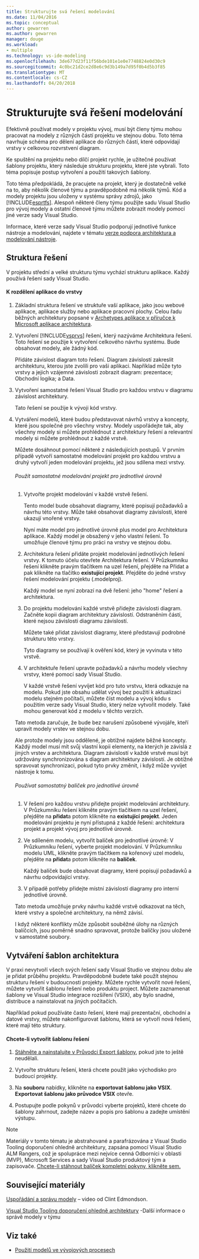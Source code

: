 ```yaml
---
title: Strukturujte svá řešení modelování
ms.date: 11/04/2016
ms.topic: conceptual
author: gewarren
ms.author: gewarren
manager: douge
ms.workload:
- multiple
ms.technology: vs-ide-modeling
ms.openlocfilehash: 3de677d23f11f56bde101e1e0e7748824e0d30c9
ms.sourcegitcommit: 4c0bc21d2ce2d8e6c9d3b149a7d95f0b4d5b3f85
ms.translationtype: MT
ms.contentlocale: cs-CZ
ms.lasthandoff: 04/20/2018
---
```

# <a name="structure-your-modeling-solution"></a>Strukturujte svá řešení modelování
Efektivně používat modely v projektu vývoj, musí být členy týmu mohou pracovat na modely z různých částí projektu ve stejnou dobu. Toto téma navrhuje schéma pro dělení aplikace do různých částí, které odpovídají vrstvy v celkovou rozvrstvení diagram.

 Ke spuštění na projektu nebo dílčí projekt rychle, je užitečné používat šablony projektu, který následuje strukturu projektu, které jste vybrali. Toto téma popisuje postup vytvoření a použití takových šablony.

 Toto téma předpokládá, že pracujete na projekt, který je dostatečně velké na to, aby několik členové týmu a pravděpodobně má několik týmů. Kód a modely projektu jsou uloženy v systému správy zdrojů, jako [!INCLUDE[esprtfs](../code-quality/includes/esprtfs_md.md)]. Alespoň některé členy týmu použijte sadu Visual Studio pro vývoj modely a ostatní členové týmu můžete zobrazit modely pomocí jiné verze sady Visual Studio.

 Informace, které verze sady Visual Studio podporují jednotlivé funkce nástroje a modelování, najdete v tématu [verze podpora architektura a modelování nástroje](../modeling/what-s-new-for-design-in-visual-studio.md#VersionSupport).

## <a name="solution-structure"></a>Struktura řešení
 V projektu střední a velké strukturu týmu vychází strukturu aplikace. Každý používá řešení sady Visual Studio.

#### <a name="to-divide-an-application-into-layers"></a>K rozdělení aplikace do vrstvy

1.  Základní struktura řešení ve struktuře vaší aplikace, jako jsou webové aplikace, aplikace služby nebo aplikace pracovní plochy. Celou řadu běžných architektury popsané v [Archetypes aplikace v příručce k Microsoft aplikace architektura](http://go.microsoft.com/fwlink/?LinkId=196681).

2.  Vytvoření [!INCLUDE[vsprvs](../code-quality/includes/vsprvs_md.md)] řešení, který nazýváme Architektura řešení. Toto řešení se použije k vytvoření celkového návrhu systému. Bude obsahovat modely, ale žádný kód.

     Přidáte závislost diagram toto řešení. Diagram závislostí zakreslit architekturu, kterou jste zvolili pro vaši aplikaci. Například může tyto vrstvy a jejich vzájemné závislosti zobrazit diagram: prezentace; Obchodní logika; a Data.

4.  Vytvoření samostatné řešení Visual Studio pro každou vrstvu v diagramu závislost architektury.

     Tato řešení se použije k vývoji kód vrstvy.

5.  Vytváření modelů, které budou představovat návrhů vrstvy a koncepty, které jsou společné pro všechny vrstvy. Modely uspořádejte tak, aby všechny modely si můžete prohlédnout z architektury řešení a relevantní modely si můžete prohlédnout z každé vrstvě.

     Můžete dosáhnout pomocí některé z následujících postupů. V prvním případě vytvoří samostatné modelování projekt pro každou vrstvu a druhý vytvoří jeden modelování projektu, jež jsou sdílena mezi vrstvy.

    ###### <a name="to-use-a-separate-modeling-project-for-each-layer"></a>Použít samostatné modelování projekt pro jednotlivé úrovně

    1.  Vytvořte projekt modelování v každé vrstvě řešení.

         Tento model bude obsahovat diagramy, které popisují požadavků a návrhu této vrstvy. Může také obsahovat diagramy závislosti, které ukazují vnořené vrstvy.

         Nyní máte model pro jednotlivé úrovně plus model pro Architektura aplikace. Každý model je obsažený v jeho vlastní řešení. To umožňuje členové týmu pro práci na vrstvy ve stejnou dobu.

    2.  Architektura řešení přidáte projekt modelování jednotlivých řešení vrstvy. K tomuto účelu otevřete Architektura řešení. V Průzkumníku řešení klikněte pravým tlačítkem na uzel řešení, přejděte na Přidat a pak klikněte na tlačítko **existující projekt**. Přejděte do jedné vrstvy řešení modelování projektu (.modelproj).

         Každý model se nyní zobrazí na dvě řešení: jeho "home" řešení a architektura.

    3.  Do projektu modelování každé vrstvě přidejte závislosti diagram. Začněte kopii diagram architektury závislostí. Odstraněním částí, které nejsou závislosti diagramu závislostí.

         Můžete také přidat závislost diagramy, které představují podrobné strukturu této vrstvy.

         Tyto diagramy se používají k ověření kód, který je vyvinuta v této vrstvě.

    4.  V architektuře řešení upravte požadavků a návrhu modely všechny vrstvy, které pomocí sady Visual Studio.

         V každé vrstvě řešení vyvíjet kód pro tuto vrstvu, která odkazuje na modelu. Pokud jste obsahu udělat vývoj bez použití k aktualizaci modelu stejném počítači, můžete číst modelu a vývoj kódu s použitím verze sady Visual Studio, který nelze vytvořit modely. Také mohou generovat kód z modelu v těchto verzích.

     Tato metoda zaručuje, že bude bez narušení způsobené vývojáře, kteří upravit modely vrstev ve stejnou dobu.

     Ale protože modely jsou oddělené, je obtížné najdete běžné koncepty. Každý model musí mít svůj vlastní kopii elementy, na kterých je závislá z jiných vrstev a architektura. Diagram závislostí v každé vrstvě musí být udržovány synchronizována s diagram architektury závislostí. Je obtížné spravovat synchronizaci, pokud tyto prvky změnit, i když může vyvíjet nástroje k tomu.

    ###### <a name="to-use-a-separate-package-for-each-layer"></a>Používat samostatný balíček pro jednotlivé úrovně

    1.  V řešení pro každou vrstvu přidejte projekt modelování architektury. V Průzkumníku řešení klikněte pravým tlačítkem na uzel řešení, přejděte na **přidat**a potom klikněte na **existující projekt**. Jeden modelování projektu je nyní přístupná z každé řešení: architektura projekt a projekt vývoj pro jednotlivé úrovně.

    2.  Ve sdíleném modelu, vytvořit balíček pro jednotlivé úrovně: V Průzkumníku řešení, vyberte projekt modelování. V Průzkumníku modelu UML, klikněte pravým tlačítkem na kořenový uzel modelu, přejděte na **přidat**a potom klikněte na **balíček**.

         Každý balíček bude obsahovat diagramy, které popisují požadavků a návrhu odpovídající vrstvy.

    3.  V případě potřeby přidejte místní závislostí diagramy pro interní jednotlivé úrovně.

     Tato metoda umožňuje prvky návrhu každé vrstvě odkazovat na těch, které vrstvy a společné architektury, na němž závisí.

     I když některé konflikty může způsobit souběžné úlohy na různých balíčcích, jsou poměrně snadno spravovat, protože balíčky jsou uložené v samostatné soubory.

## <a name="creating-architecture-templates"></a>Vytváření šablon architektura
 V praxi nevytvoří všech svých řešení sady Visual Studio ve stejnou dobu ale je přidat průběhu projektu. Pravděpodobně budete také použít stejnou strukturu řešení v budoucnosti projekty.  Můžete rychle vytvořit nové řešení, můžete vytvořit šablonu řešení nebo produktu project. Můžete zaznamenat šablony ve Visual Studio integrace rozšíření (VSIX), aby bylo snadné, distribuce a nainstalovat na jiných počítačích.

 Například pokud používáte často řešení, které mají prezentační, obchodní a datové vrstvy, můžete nakonfigurovat šablonu, která se vytvoří nová řešení, které mají této struktury.

#### <a name="to-create-a-solution-template"></a>Chcete-li vytvořit šablonu řešení

1.  [Stáhněte a nainstalujte v Průvodci Export šablony](http://go.microsoft.com/fwlink/?LinkId=196686), pokud jste to ještě neudělali.

2.  Vytvořte strukturu řešení, která chcete použít jako východisko pro budoucí projekty.

3.  Na **souboru** nabídky, klikněte na **exportovat šablonu jako VSIX**. **Exportovat šablonu jako průvodce VSIX** otevře.

4.  Postupujte podle pokynů v průvodci vyberte projektů, které chcete do šablony zahrnout, zadejte název a popis pro šablonu a zadejte umístění výstupu.

> [!NOTE]
>  Materiály v tomto tématu je abstrahované a parafrázována z Visual Studio Tooling doporučení ohledně architektury, zapsána pomocí Visual Studio ALM Rangers, což je spolupráce mezi nejvíce cenná Odborníci v oblasti (MVP), Microsoft Services a sady Visual Studio produktový tým a zapisovače. [Chcete-li stáhnout balíček kompletní pokyny, klikněte sem.](http://go.microsoft.com/fwlink/?LinkID=191984)

## <a name="related-materials"></a>Související materiály
 [Uspořádání a správu modely](http://channel9.msdn.com/posts/clinted/UML-with-VS-2010-Part-9-Organizing-and-Managing-Your-Models/) – video od Clint Edmondson.

 [Visual Studio Tooling doporučení ohledně architektury](../modeling/visual-studio-architecture-tooling-guidance.md) -Další informace o správě modely v týmu

## <a name="see-also"></a>Viz také

- [Použití modelů ve vývojových procesech](../modeling/use-models-in-your-development-process.md)
